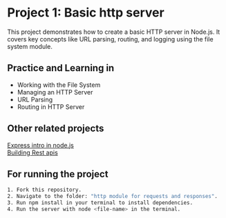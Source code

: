 # Project 1: Basic http server
This project demonstrates how to create a basic HTTP server in Node.js. It covers key concepts like URL parsing, routing, and logging using the file system module.

## Practice and Learning in

* Working with the File System
* Managing an HTTP Server
* URL Parsing
* Routing in HTTP Server

## Other related projects
[Express intro in node.js](https://github.com/vrmrohit23/learn-nodejs/tree/main/Express%20first%20use)<br/>
[Building Rest apis](https://github.com/vrmrohit23/learn-nodejs/tree/main/building%20rest%20apis)

## For running the project
```bash
1. Fork this repository.
2. Navigate to the folder: "http module for requests and responses".
3. Run npm install in your terminal to install dependencies.
4. Run the server with node <file-name> in the terminal.
```
